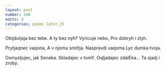 ```yaml
---
layout: post
number: 268
edits: 9
categories: poems latin_25
---
```


Obijdutjsja bez tebe.
A ty bez nyh?
Vyricuje nebo,
Pro dobryh i zlyh.

Prytjaqnec vaqona,
A v njomu smittja.
Naspravdi vaqoma
Lyc dumka tvoja.

Osmysljujec, jak Seneka.
Skladajec v tomY.
Oqljadajec zdalEka…
Ta sjadj i zroby.
